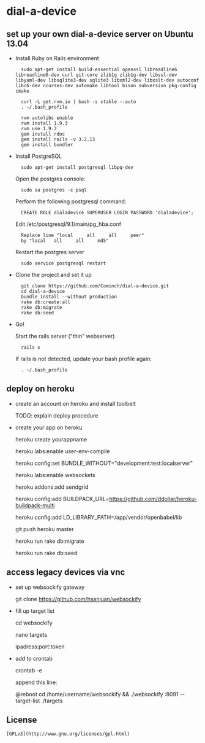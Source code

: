 dial-a-device
=============

## set up your own dial-a-device server on Ubuntu 13.04


* Install Ruby on Rails environment

		sudo apt-get install build-essential openssl libreadline6 libreadline6-dev curl git-core zlib1g zlib1g-dev libssl-dev libyaml-dev libsqlite3-dev sqlite3 libxml2-dev libxslt-dev autoconf libc6-dev ncurses-dev automake libtool bison subversion pkg-config cmake

		curl -L get.rvm.io | bash -s stable --auto
		. ~/.bash_profile

		rvm autolibs enable
		rvm install 1.9.3
		rvm use 1.9.3
		gem install rdoc
		gem install rails -v 3.2.13
		gem install bundler

* Install PostgreSQL

		sudo apt-get install postgresql libpq-dev

	Open the postgres console:

		sudo su postgres -c psql

	Perform the following postgresql command:
		
		CREATE ROLE dialadevice SUPERUSER LOGIN PASSWORD 'dialadevice';

	Edit /etc/postgresql/9.1/main/pg_hba.conf
		
		Replace line "local 	all		all		peer"
		by "local 	all		all		md5"

	Restart the postgres server

		sudo service postgresql restart

* Clone the project and set it up

        git clone https://github.com/Cominch/dial-a-device.git
        cd dial-a-device
        bundle install --without production
        rake db:create:all
        rake db:migrate
        rake db:seed

* Go!

	Start the rails server ("thin" webserver)

		rails s

	If rails is not detected, update your bash profile again:

		. ~/.bash_profile
		
## deploy on heroku

* create an account on heroku and install toolbelt

	TODO: explain deploy procedure

* create your app on heroku

	heroku create yourappname

	heroku labs:enable user-env-compile

	heroku config:set BUNDLE_WITHOUT="development:test:localserver"

	heroku labs:enable websockets 

	heroku addons:add sendgrid

	heroku config:add BUILDPACK_URL=https://github.com/ddollar/heroku-buildpack-multi

	heroku config:add LD_LIBRARY_PATH=/app/vendor/openbabel/lib

	git push heroku master

	heroku run rake db:migrate

	heroku run rake db:seed

## access legacy devices via vnc

* set up websockify gateway
	
	git clone https://github.com/hsanjuan/websockify

* fill up target list

	cd websockify

	nano targets

	ipadress:port:token

* add to crontab
	
	crontab -e

	append this line:
	
	@reboot cd /home/username/websockify && ./websockify :8091 --target-list ./targets

## License

	[GPLv3](http://www.gnu.org/licenses/gpl.html)
